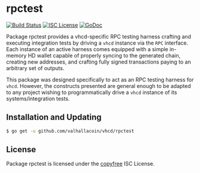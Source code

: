 rpctest
=======

[![Build Status](http://img.shields.io/travis/valhallacoin/vhcd.svg)](https://travis-ci.org/valhallacoin/vhcd)
[![ISC License](http://img.shields.io/badge/license-ISC-blue.svg)](http://copyfree.org)
[![GoDoc](https://img.shields.io/badge/godoc-reference-blue.svg)](http://godoc.org/github.com/valhallacoin/vhcd/rpctest)

Package rpctest provides a vhcd-specific RPC testing harness crafting and
executing integration tests by driving a `vhcd` instance via the `RPC`
interface. Each instance of an active harness comes equipped with a simple
in-memory HD wallet capable of properly syncing to the generated chain,
creating new addresses, and crafting fully signed transactions paying to an
arbitrary set of outputs. 

This package was designed specifically to act as an RPC testing harness for
`vhcd`. However, the constructs presented are general enough to be adapted to
any project wishing to programmatically drive a `vhcd` instance of its
systems/integration tests. 

## Installation and Updating

```bash
$ go get -u github.com/valhallacoin/vhcd/rpctest
```

## License


Package rpctest is licensed under the [copyfree](http://copyfree.org) ISC
License.

